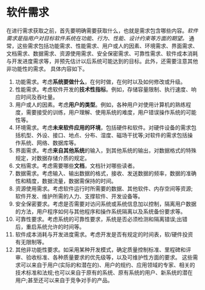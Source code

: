 # 软件需求
在进行需求获取之前，首先要明确需要获取什么，也就是需求包含哪些内容。*软件需求是指用户对目标软件系统在功能、行为、性能、设计约束等方面的期望。* 通常，这些需求包括功能需求、性能需求、用户或人的因素、环境需求、界面需求、文档需求、数据需求、资源使用需求、安全保密需求、可靠性需求、软件成本消耗与开发进度需求等，并预先估计以后系统可能达到的目标。此外，还需要注意其他非功能性的需求。
具体内容如下。
1. 功能需求。考虑**系统要做什么**，在何时做，在何时以及如何修改或升级。
2. 性能需求。考虑软件开发的**技术性指标**。例如，存储容量限制、执行速度、响应时间及吞吐量。
3. 用户或人的因素。考虑**用户的类型**。例如，各种用户对使用计算机的熟练程度，需要接受的训练，用户理解、使用系统的难度，用户错误操作系统的可能性等。
4. 环境需求。考虑**未来软件应用的环境**，包括硬件和软件。对硬件设备的需求包括机型、外设、接口、地点、分布、湿度、磁场干扰等;对软件的需求包括操作系统、网络、数据库等。
5. 界面需求。考虑**来自其他系统**的输入，到其他系统的输出，对数据格式的特殊规定，对数据存储介质的规定。
6. 文档需求。考虑需要哪些**文档**，文档针对哪些读者。
7. 数据需求。考虑输入、输出数据的格式，接收、发送数据的频率，数据的准确性和精度，数据流量，数据需保持的时间。
8. 资源使用需求。考虑软件运行时所需要的数据、其他软件、内存空间等资源;软件开发、维护所需的人力、支撑软件、开发设备等。
9. 安全保密要求。考虑是否需要对访问系统或系统信息加以控制，隔离用户数据的方法，用户程序如何与其他程序和操作系统隔离以及系统备份要求等。
10. 可靠性要求。考虑系统的可靠性要求，系统是否必须检测和隔离错误;出错后，重启系统允许的时间等。
11. 软件成本消耗与开发进度需求。考虑开发是否有规定的时间表，软/硬件投资有无限制等。
12. 其他非功能性要求。如采用某种开发模式，确定质量控制标准、里程碑和评审、验收标准、各种质量要求的优先级等，以及可维护性方面的要求。
这些需求可以来自于用户(实际的和潜在的)、用户的规约、应用领域的专家、相关的技术标准和法规;也可以来自于原有的系统、原有系统的用户、新系统的潜在用户;甚至还可以来自于竞争对手的产品。

